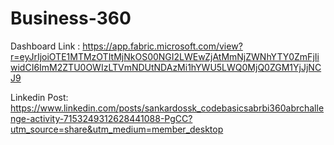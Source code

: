 # Business-360

Dashboard Link : https://app.fabric.microsoft.com/view?r=eyJrIjoiOTE1MTMzOTItMjNkOS00NGI2LWEwZjAtMmNjZWNhYTY0ZmFjIiwidCI6ImM2ZTU0OWIzLTVmNDUtNDAzMi1hYWU5LWQ0MjQ0ZGM1YjJjNCJ9

Linkedin Post: https://www.linkedin.com/posts/sankardossk_codebasicsabrbi360abrchallenge-activity-7153249312628441088-PgCC?utm_source=share&utm_medium=member_desktop
